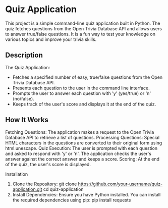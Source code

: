 # Quiz Application
This project is a simple command-line quiz application built in Python. The quiz fetches questions from the Open Trivia Database API and allows users to answer true/false questions. It is a fun way to test your knowledge on various topics and improve your trivia skills.

## Description
The Quiz Application:

- Fetches a specified number of easy, true/false questions from the Open Trivia Database API.
- Presents each question to the user in the command line interface.
- Prompts the user to answer each question with 'y' (yes/true) or 'n' (no/false).
- Keeps track of the user's score and displays it at the end of the quiz.

## How It Works
Fetching Questions: The application makes a request to the Open Trivia Database API to retrieve a list of questions.
Processing Questions: Special HTML characters in the questions are converted to their original form using html.unescape.
Quiz Execution: The user is prompted with each question and asked to respond with 'y' or 'n'. The application checks the user's answer against the correct answer and keeps a score.
Scoring: At the end of the quiz, the user's score is displayed.

Installation
1. Clone the Repository:
git clone https://github.com/your-username/quiz-application.git
cd quiz-application
2. Install Dependencies:
Ensure you have Python installed. You can install the required dependencies using pip:
pip install requests
